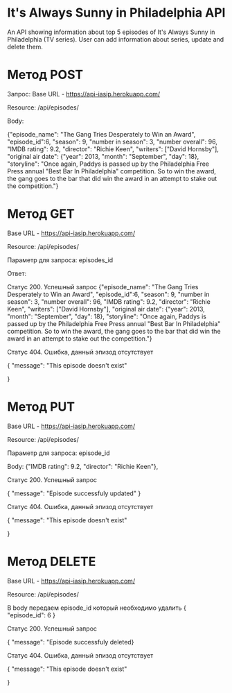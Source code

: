 # It's Always Sunny in Philadelphia API
An API showing information about top 5 episodes of It's Always Sunny in Philadelphia (TV series).
User can add information about series, update and delete them.

# Метод POST

Запрос:
Base URL - https://api-iasip.herokuapp.com/

Resource: /api/episodes/

Body:

{"episode_name": "The Gang Tries Desperately to Win an Award",
 "episode_id":6,
 "season": 9,
 "number in season": 3,
 "number overall": 96,
 "IMDB rating": 9.2,
 "director": "Richie Keen",
 "writers": ["David Hornsby"],
 "original air date": {"year": 2013, "month": "September", "day": 18},
 "storyline": "Once again, Paddys is passed up by the Philadelphia Free Press annual \"Best Bar In Philadelphia\" competition. So to win the award, the gang goes to the bar that did win the award in an attempt to stake out the competition."}
 

# Метод GET

Base URL - https://api-iasip.herokuapp.com/

Resource: /api/episodes/

Параметр для запроса: episodes_id

Ответ:

Статус 200. Успешный запрос
{"episode_name": "The Gang Tries Desperately to Win an Award",
 "episode_id":6,
 "season": 9,
 "number in season": 3,
 "number overall": 96,
 "IMDB rating": 9.2,
 "director": "Richie Keen",
 "writers": ["David Hornsby"],
 "original air date": {"year": 2013, "month": "September", "day": 18},
 "storyline": "Once again, Paddys is passed up by the Philadelphia Free Press annual \"Best Bar In Philadelphia\" competition. So to win the award, the gang goes to the bar that did win the award in an attempt to stake out the competition."}
 
Статус 404. Ошибка, данный эпизод отсутствует

{
    "message": "This episode doesn't exist"
	
}

# Метод PUT

Base URL - https://api-iasip.herokuapp.com/

Resource: /api/episodes/

Параметр для запроса: episode_id

Body:
{"IMDB rating": 9.2, "director": "Richie Keen"},

Статус 200. Успешный запрос

{
	"message": "Episode successfuly updated"
}

Статус 404. Ошибка, данный эпизод отсутствует

{
    "message": "This episode doesn't exist"
	
}


# Метод DELETE

Base URL - https://api-iasip.herokuapp.com/

Resource: /api/episodes/

В body передаем episode_id который необходимо удалить
{
	"episode_id": 6
}

Статус 200. Успешный запрос

{
	"message": "Episode successfuly deleted}

Статус 404. Ошибка, данный эпизод отсутствует

{
    "message": "This episode doesn't exist"
	
}

